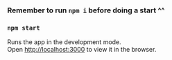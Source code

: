 ### Remember to run `npm i` before doing a start ^^

### `npm start`

Runs the app in the development mode.<br /> Open
[http://localhost:3000](http://localhost:3000) to view it in the browser.

